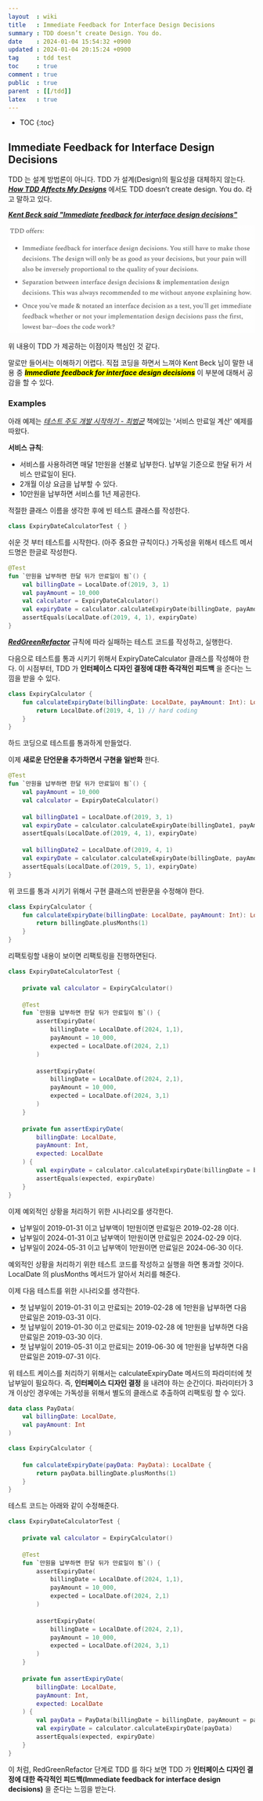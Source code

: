 ```yaml
---
layout  : wiki
title   : Immediate Feedback for Interface Design Decisions
summary : TDD doesn’t create Design. You do.
date    : 2024-01-04 15:54:32 +0900
updated : 2024-01-04 20:15:24 +0900
tag     : tdd test
toc     : true
comment : true
public  : true
parent  : [[/tdd]]
latex   : true
---
```

* TOC
{:toc}

## Immediate Feedback for Interface Design Decisions

TDD 는 설계 방법론이 아니다. TDD 가 설계(Design)의 필요성을 대체하지 않는다. ___[How TDD Affects My Designs](https://blog.thecodewhisperer.com/permalink/how-tdd-affects-my-designs)___ 에서도 TDD doesn’t create design. You do. 라고 말하고 있다.

___[Kent Beck said "Immediate feedback for interface design decisions"](https://tidyfirst.substack.com/p/tdd-isnt-design)___

![](/resource/wiki/tdd-interface-design-decisions/tdd-offers.png)

위 내용이 TDD 가 제공하는 이점이자 핵심인 것 같다.

말로만 들어서는 이해하기 어렵다. 직접 코딩을 하면서 느껴야 Kent Beck 님이 말한 내용 중 <mark><em><strong>Immediate feedback for interface design decisions</strong></em></mark> 이 부분에 대해서 공감을 할 수 있다.

### Examples

아래 예제는 _[테스트 주도 개발 시작하기 - 최범균](#)_ 책에있는 '서비스 만료일 계산' 예제를 따왔다.

__서비스 규칙__:
- 서비스를 사용하려면 매달 1만원을 선불로 납부한다. 납부일 기준으로 한달 뒤가 서비스 만료일이 된다.
- 2개월 이상 요금을 납부할 수 있다.
- 10만원을 납부하면 서비스를 1년 제공한다.

적절한 클래스 이름을 생각한 후에 빈 테스트 클래스를 작성한다.

```kotlin
class ExpiryDateCalculatorTest { }
```

쉬운 것 부터 테스트를 시작한다. (아주 중요한 규칙이다.) 가독성을 위해서 테스트 메서드명은 한글로 작성한다.

```kotlin
@Test
fun `만원을 납부하면 한달 뒤가 만료일이 됨`() {
    val billingDate = LocalDate.of(2019, 3, 1)
    val payAmount = 10_000
    val calculator = ExpiryDateCalculator()
    val expiryDate = calculator.calculateExpiryDate(billingDate, payAmount)
    assertEquals(LocalDate.of(2019, 4, 1), expiryDate)
}
```

___[RedGreenRefactor](https://baekjungho.github.io/wiki/tdd/tdd-red-green-refactor/)___ 규칙에 따라 실패하는 테스트 코드를 작성하고, 실행한다.

다음으로 테스트를 통과 시키기 위해서 ExpiryDateCalculator 클래스를 작성해야 한다. 이 시점부터, TDD 가 __인터페이스 디자인 결정에 대한 즉각적인 피드백__ 을 준다는 느낌을 받을 수 있다.

```kotlin
class ExpiryCalculator {
    fun calculateExpiryDate(billingDate: LocalDate, payAmount: Int): LocalDate {
        return LocalDate.of(2019, 4, 1) // hard coding
    }
}
```

하드 코딩으로 테스트를 통과하게 만들었다.

이제 __새로운 단언문을 추가하면서 구현을 일반화__ 한다.

```kotlin
@Test
fun `만원을 납부하면 한달 뒤가 만료일이 됨`() {
    val payAmount = 10_000
    val calculator = ExpiryDateCalculator()
    
    val billingDate1 = LocalDate.of(2019, 3, 1)
    val expiryDate = calculator.calculateExpiryDate(billingDate1, payAmount)
    assertEquals(LocalDate.of(2019, 4, 1), expiryDate)

    val billingDate2 = LocalDate.of(2019, 4, 1)
    val expiryDate = calculator.calculateExpiryDate(billingDate, payAmount)
    assertEquals(LocalDate.of(2019, 5, 1), expiryDate)
}
```

위 코드를 통과 시키기 위해서 구현 클래스의 반환문을 수정해야 한다.

```kotlin
class ExpiryCalculator {
    fun calculateExpiryDate(billingDate: LocalDate, payAmount: Int): LocalDate {
        return billingDate.plusMonths(1)
    }
}
```

리팩토링할 내용이 보이면 리팩토링을 진행하면된다.

```kotlin
class ExpiryDateCalculatorTest {

    private val calculator = ExpiryCalculator()

    @Test
    fun `만원을 납부하면 한달 뒤가 만료일이 됨`() {
        assertExpiryDate(
            billingDate = LocalDate.of(2024, 1,1),
            payAmount = 10_000,
            expected = LocalDate.of(2024, 2,1)
        )

        assertExpiryDate(
            billingDate = LocalDate.of(2024, 2,1),
            payAmount = 10_000,
            expected = LocalDate.of(2024, 3,1)
        )
    }
    
    private fun assertExpiryDate(
        billingDate: LocalDate,
        payAmount: Int,
        expected: LocalDate
    ) {
        val expiryDate = calculator.calculateExpiryDate(billingDate = billingDate, payAmount = payAmount)
        assertEquals(expected, expiryDate)
    }
}
```

이제 예외적인 상황을 처리하기 위한 시나리오를 생각한다.

- 납부일이 2019-01-31 이고 납부액이 1만원이면 만료일은 2019-02-28 이다.
- 납부일이 2024-01-31 이고 납부액이 1만원이면 만료일은 2024-02-29 이다.
- 납부일이 2024-05-31 이고 납부액이 1만원이면 만료일은 2024-06-30 이다.

예외적인 상황을 처리하기 위한 테스트 코드를 작성하고 실행을 하면 통과할 것이다. LocalDate 의 plusMonths 메서드가 알아서 처리를 해준다.

이제 다음 테스트를 위한 시나리오를 생각한다.

- 첫 납부일이 2019-01-31 이고 만료되는 2019-02-28 에 1만원을 납부하면 다음 만료일은 2019-03-31 이다.
- 첫 납부일이 2019-01-30 이고 만료되는 2019-02-28 에 1만원을 납부하면 다음 만료일은 2019-03-30 이다.
- 첫 납부일이 2019-05-31 이고 만료되는 2019-06-30 에 1만원을 납부하면 다음 만료일은 2019-07-31 이다.

위 테스트 케이스를 처리하기 위해서는 calculateExpiryDate 메서드의 파라미터에 첫 납부일이 필요하다. 즉, __인터페이스 디자인 결정__ 을 내려야 하는 순간이다.
파라미터가 3개 이상인 경우에는 가독성을 위해서 별도의 클래스로 추출하여 리팩토링 할 수 있다.

```kotlin
data class PayData(
    val billingDate: LocalDate,
    val payAmount: Int
)
```
```kotlin
class ExpiryCalculator {

    fun calculateExpiryDate(payData: PayData): LocalDate {
        return payData.billingDate.plusMonths(1)
    }
}
```

테스트 코드는 아래와 같이 수정해준다.

```kotlin
class ExpiryDateCalculatorTest {

    private val calculator = ExpiryCalculator()

    @Test
    fun `만원을 납부하면 한달 뒤가 만료일이 됨`() {
        assertExpiryDate(
            billingDate = LocalDate.of(2024, 1,1),
            payAmount = 10_000,
            expected = LocalDate.of(2024, 2,1)
        )

        assertExpiryDate(
            billingDate = LocalDate.of(2024, 2,1),
            payAmount = 10_000,
            expected = LocalDate.of(2024, 3,1)
        )
    }

    private fun assertExpiryDate(
        billingDate: LocalDate,
        payAmount: Int,
        expected: LocalDate
    ) {
        val payData = PayData(billingDate = billingDate, payAmount = payAmount)
        val expiryDate = calculator.calculateExpiryDate(payData)
        assertEquals(expected, expiryDate)
    }
}
```

이 처럼, RedGreenRefactor 단계로 TDD 를 하다 보면 TDD 가 __인터페이스 디자인 결정에 대한 즉각적인 피드백(Immediate feedback for interface design decisions)__ 을 준다는 느낌을 받는다.
